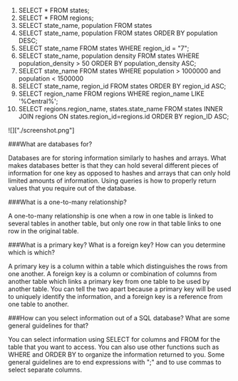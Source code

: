 1. SELECT * FROM states;
2. SELECT * FROM regions;
3. SELECT state_name, population FROM states
4. SELECT state_name, population FROM states ORDER BY population DESC;
5. SELECT state_name FROM states  WHERE region_id = "7";
6. SELECT state_name, population density FROM states WHERE population_density  > 50 ORDER BY population_density ASC;
7. SELECT state_name FROM states WHERE  population  > 1000000 and  population < 1500000
8. SELECT state_name, region_id FROM states ORDER BY region_id ASC;
9. SELECT region_name FROM regions WHERE region_name LIKE '%Central%';
10. SELECT regions.region_name, states.state_name FROM states INNER JOIN regions ON states.region_id=regions.id ORDER BY region_ID ASC;

![]["./screenshot.png"]

###What are databases for?

Databases are for storing information similarly to hashes and arrays.  What makes databases better is that they can hold several different pieces of information for one key as opposed to hashes and arrays that can only hold limited amounts of information.  Using queries is how to properly return values that you require out of the database.

###What is a one-to-many relationship?

A one-to-many relationship is one when a row in one table is linked to several tables in another table, but only one row in that table links to one row in the original table.

###What is a primary key? What is a foreign key? How can you determine which is which?

A primary key is a column within a table which distinguishes the rows from one another.  A foreign key is a column or combination of columns from another table which links a primary key from one table to be used by another table.  You can tell the two apart because a primary key will be used to uniquely identify the information, and a foreign key is a reference from one table to another.

###How can you select information out of a SQL database? What are some general guidelines for that?

You can select information using SELECT for columns and FROM for the table that you want to access.  You can also use other functions such as WHERE and ORDER BY to organize the information returned to you.  Some general guidelines are to end expressions with ";" and to use commas to select separate columns.